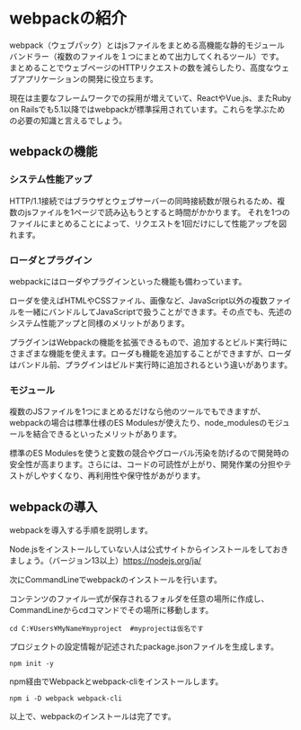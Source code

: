 # webpackの紹介

webpack（ウェブパック）とはjsファイルをまとめる高機能な静的モジュールバンドラー（複数のファイルを１つにまとめて出力してくれるツール）です。
まとめることでウェブページのHTTPリクエストの数を減らしたり、高度なウェブアプリケーションの開発に役立ちます。

現在は主要なフレームワークでの採用が増えていて、ReactやVue.js、またRuby on Railsでも5.1以降ではwebpackが標準採用されています。これらを学ぶための必要の知識と言えるでしょう。

## webpackの機能

### システム性能アップ

HTTP/1.1接続ではブラウザとウェブサーバーの同時接続数が限られるため、複数のjsファイルを1ページで読み込もうとすると時間がかかります。
それを1つのファイルにまとめることによって、リクエストを1回だけにして性能アップを図れます。

### ローダとプラグイン

webpackにはローダやプラグインといった機能も備わっています。

ローダを使えばHTMLやCSSファイル、画像など、JavaScript以外の複数ファイルを一緒にバンドルしてJavaScriptで扱うことができます。その点でも、先述のシステム性能アップと同様のメリットがあります。

プラグインはWebpackの機能を拡張できるもので、追加するとビルド実行時にさまざまな機能を使えます。ローダも機能を追加することができますが、ローダはバンドル前、プラグインはビルド実行時に追加されるという違いがあります。

### モジュール
複数のJSファイルを1つにまとめるだけなら他のツールでもできますが、webpackの場合は標準仕様のES Modulesが使えたり、node_modulesのモジュールを結合できるといったメリットがあります。

標準のES Modulesを使うと変数の競合やグローバル汚染を防げるので開発時の安全性が高まります。さらには、コードの可読性が上がり、開発作業の分担やテストがしやすくなり、再利用性や保守性があがります。

## webpackの導入

webpackを導入する手順を説明します。

Node.jsをインストールしていない人は公式サイトからインストールをしておきましょう。（バージョン13以上）<https://nodejs.org/ja/>

次にCommandLineでwebpackのインストールを行います。

コンテンツのファイル一式が保存されるフォルダを任意の場所に作成し、CommandLineからcdコマンドでその場所に移動します。

```shell
cd C:¥Users¥MyName¥myproject  #myprojectは仮名です
```

プロジェクトの設定情報が記述されたpackage.jsonファイルを生成します。

```shell
npm init -y
```

npm経由でWebpackとwebpack-cliをインストールします。

```shell
npm i -D webpack webpack-cli
```

以上で、webpackのインストールは完了です。
